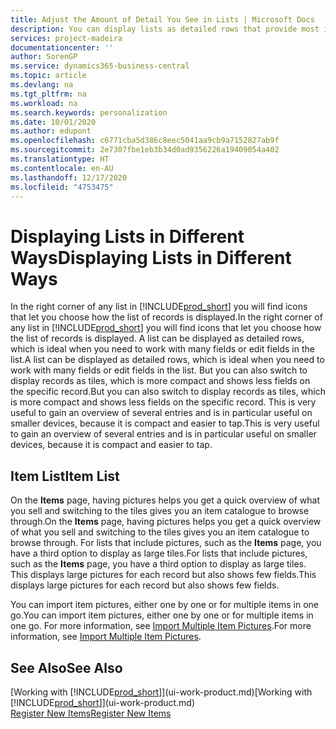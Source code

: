 ```yaml
---
title: Adjust the Amount of Detail You See in Lists | Microsoft Docs
description: You can display lists as detailed rows that provide most information, or as tiles that are easy to visually scan and may include picture thumbnails.
services: project-madeira
documentationcenter: ''
author: SorenGP
ms.service: dynamics365-business-central
ms.topic: article
ms.devlang: na
ms.tgt_pltfrm: na
ms.workload: na
ms.search.keywords: personalization
ms.date: 10/01/2020
ms.author: edupont
ms.openlocfilehash: c6771cba5d386c8eec5041aa9cb9a7152827ab9f
ms.sourcegitcommit: 2e7307fbe1eb3b34d0ad9356226a19409054a402
ms.translationtype: HT
ms.contentlocale: en-AU
ms.lasthandoff: 12/17/2020
ms.locfileid: "4753475"
---
```

# <a name="displaying-lists-in-different-ways"></a><span data-ttu-id="4474a-103">Displaying Lists in Different Ways</span><span class="sxs-lookup"><span data-stu-id="4474a-103">Displaying Lists in Different Ways</span></span>
<span data-ttu-id="4474a-104">In the right corner of any list in [!INCLUDE[prod_short](includes/prod_short.md)] you will find icons that let you choose how the list of records is displayed.</span><span class="sxs-lookup"><span data-stu-id="4474a-104">In the right corner of any list in [!INCLUDE[prod_short](includes/prod_short.md)] you will find icons that let you choose how the list of records is displayed.</span></span> <span data-ttu-id="4474a-105">A list can be displayed as detailed rows, which is ideal when you need to work with many fields or edit fields in the list.</span><span class="sxs-lookup"><span data-stu-id="4474a-105">A list can be displayed as detailed rows, which is ideal when you need to work with many fields or edit fields in the list.</span></span> <span data-ttu-id="4474a-106">But you can also switch to display records as tiles, which is more compact and shows less fields on the specific record.</span><span class="sxs-lookup"><span data-stu-id="4474a-106">But you can also switch to display records as tiles, which is more compact and shows less fields on the specific record.</span></span> <span data-ttu-id="4474a-107">This is very useful to gain an overview of several entries and is in particular useful on smaller devices, because it is compact and easier to tap.</span><span class="sxs-lookup"><span data-stu-id="4474a-107">This is very useful to gain an overview of several entries and is in particular useful on smaller devices, because it is compact and easier to tap.</span></span>

## <a name="item-list"></a><span data-ttu-id="4474a-108">Item List</span><span class="sxs-lookup"><span data-stu-id="4474a-108">Item List</span></span>
<span data-ttu-id="4474a-109">On the **Items** page, having pictures helps you get a quick overview of what you sell and switching to the tiles gives you an item catalogue to browse through.</span><span class="sxs-lookup"><span data-stu-id="4474a-109">On the **Items** page, having pictures helps you get a quick overview of what you sell and switching to the tiles gives you an item catalogue to browse through.</span></span> <span data-ttu-id="4474a-110">For lists that include pictures, such as the **Items** page, you have a third option to display as large tiles.</span><span class="sxs-lookup"><span data-stu-id="4474a-110">For lists that include pictures, such as the **Items** page, you have a third option to display as large tiles.</span></span> <span data-ttu-id="4474a-111">This displays large pictures for each record but also shows few fields.</span><span class="sxs-lookup"><span data-stu-id="4474a-111">This displays large pictures for each record but also shows few fields.</span></span>

<span data-ttu-id="4474a-112">You can import item pictures, either one by one or for multiple items in one go.</span><span class="sxs-lookup"><span data-stu-id="4474a-112">You can import item pictures, either one by one or for multiple items in one go.</span></span> <span data-ttu-id="4474a-113">For more information, see [Import Multiple Item Pictures](inventory-how-import-item-pictures.md).</span><span class="sxs-lookup"><span data-stu-id="4474a-113">For more information, see [Import Multiple Item Pictures](inventory-how-import-item-pictures.md).</span></span>  

## <a name="see-also"></a><span data-ttu-id="4474a-114">See Also</span><span class="sxs-lookup"><span data-stu-id="4474a-114">See Also</span></span>
<span data-ttu-id="4474a-115">[Working with [!INCLUDE[prod_short](includes/prod_short.md)]](ui-work-product.md)</span><span class="sxs-lookup"><span data-stu-id="4474a-115">[Working with [!INCLUDE[prod_short](includes/prod_short.md)]](ui-work-product.md)</span></span>  
[<span data-ttu-id="4474a-116">Register New Items</span><span class="sxs-lookup"><span data-stu-id="4474a-116">Register New Items</span></span>](inventory-how-register-new-items.md)  
